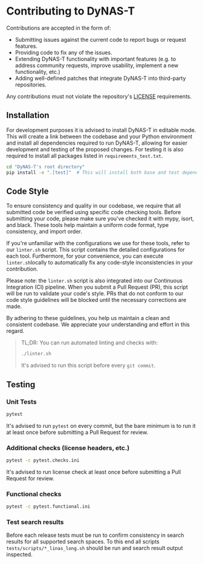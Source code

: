 # Contributing to DyNAS-T

Contributions are accepted in the form of:

* Submitting issues against the current code to report bugs or request features.
* Providing code to fix any of the issues.
* Extending DyNAS-T functionality with important features (e.g. to address community requests, improve usability, implement a new functionality, etc.)
* Adding well-defined patches that integrate DyNAS-T into third-party repositories.

Any contributions must not violate the repository's [LICENSE](./LICENSE.md) requirements.

## Installation

For development purposes it is advised to install DyNAS-T in editable mode. This will create a link between the codebase and your Python environment and install all dependencies required to run DyNAS-T, allowing for easier development and testing of the proposed changes. For testing it is also required to install all packages listed in `requirements_test.txt`.

```bash
cd "DyNAS-T's root directory"
pip install -e ".[test]"  # This will install both base and test dependencies.
```

## Code Style

To ensure consistency and quality in our codebase, we require that all submitted code be verified using specific code checking tools. Before submitting your code, please make sure you've checked it with mypy, isort, and black. These tools help maintain a uniform code format, type consistency, and import order.

If you're unfamiliar with the configurations we use for these tools, refer to our `linter.sh` script. This script contains the detailed configurations for each tool. Furthermore, for your convenience, you can execute `linter.sh`locally to automatically fix any code-style inconsistencies in your contribution.

Please note: the `linter.sh` script is also integrated into our Continuous Integration (CI) pipeline. When you submit a Pull Request (PR), this script will be run to validate your code's style. PRs that do not conform to our code style guidelines will be blocked until the necessary corrections are made.

By adhering to these guidelines, you help us maintain a clean and consistent codebase. We appreciate your understanding and effort in this regard.

> TL;DR: You can run automated linting and checks with:
>
> ```bash
> ./linter.sh
> ```
> It's advised to run this script before every `git commit`.


## Testing

### Unit Tests

```bash
pytest
```

It's advised to run `pytest` on every commit, but the bare minimum is to run it at least once before submitting a Pull Request for review.

### Additional checks (license headers, etc.)

```bash
pytest -c pytest.checks.ini
```

It's advised to run license check at least once before submitting a Pull Request for review.

### Functional checks

```bash
pytest -c pytest.functional.ini
```

### Test search results

Before each release tests must be run to confirm consistency in search results for all supported search spaces. To this end all scripts `tests/scripts/*_linas_long.sh` should be run and search result output inspected.
